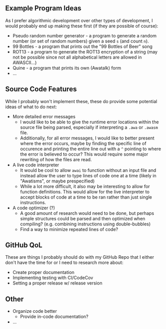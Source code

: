 
## Example Program Ideas

As I prefer algorithmic development over other types of development, I would probably end up making these first (if they are possible of course):

* Pseudo random number generator - a program to generate a random number (or set of random numbers) given a seed `s` (and count `n`).
* 99 Bottles - a program that prints out the "99 Bottles of Beer" song
* ROT13 - a program to generate the ROT13 encryption of a string (may not be possible since not all alphabetical letters are allowed in AWASCII...)
* Quine - a program that prints its own (Awatalk) form
* ...

## Source Code Features

While I probably won't implement these, these do provide some potential ideas of what to do next:

* More detailed error messages
    - I would like to be able to give the runtime error locations within the source file being parsed, especially if interpreting a `.awa` or `.awasm` file.
    - Additionally, for all error messages, I would like to better present where the error occurs, maybe by finding the specific line of occurence and printing the entire line out with a `^` pointing to where the error is believed to occur? This would require some major rewriting of how the files are read.
* A live code interpreter
    - It would be cool to allow `awai` to function without an input file and instead allow the user to type lines of code one at a time (likely in "Awatisms", or maybe prespecified)
    - While a lot more difficult, it also may be interesting to allow for function definitions. This would allow for the live interpreter to accept blocks of code at a time to be ran rather than just single instructions.
* A code optimizer (?)
    - A good amount of research would need to be done, but perhaps simple structures could be parsed and then optimized when compiling? (e.g. combining instructions using double-bubbles)
    - Find a way to minimize repeated lines of code?

## GitHub QoL

These are things I probably should do with my GitHub Repo that I either don't have the time for or I need to research more about:

* Create proper documentation
* Implementing testing with CI/CodeCov
* Setting a proper release w/ release version

## Other

* Organize code better
    - Provide in-code documentation?
* ...